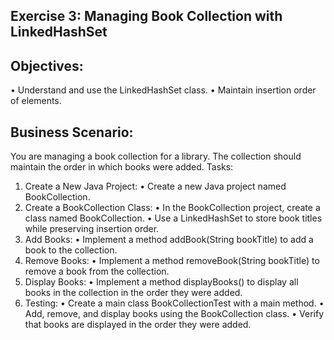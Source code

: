 ## Exercise 3: Managing Book Collection with LinkedHashSet

## Objectives:
•	Understand and use the LinkedHashSet class.
•	Maintain insertion order of elements.

## Business Scenario: 
You are managing a book collection for a library. The collection should maintain the order in which books were added.
Tasks:
1.	Create a New Java Project:
•	Create a new Java project named BookCollection.
2.	Create a BookCollection Class:
•	In the BookCollection project, create a class named BookCollection.
•	Use a LinkedHashSet<String> to store book titles while preserving insertion order.
3.	Add Books:
•	Implement a method addBook(String bookTitle) to add a book to the collection.
4.	Remove Books:
•	Implement a method removeBook(String bookTitle) to remove a book from the collection.
5.	Display Books:
•	Implement a method displayBooks() to display all books in the collection in the order they were added.
6.	Testing:
•	Create a main class BookCollectionTest with a main method.
•	Add, remove, and display books using the BookCollection class.
•	Verify that books are displayed in the order they were added.
